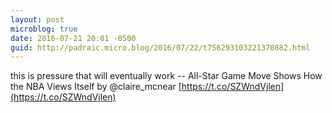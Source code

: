 ```yaml
---
layout: post
microblog: true
date: 2016-07-21 20:01 -0500
guid: http://padraic.micro.blog/2016/07/22/t756293103221370882.html
---
```

this is pressure that will eventually work -- All-Star Game Move Shows How the NBA Views Itself by @claire_mcnear [https://t.co/SZWndVjlen](https://t.co/SZWndVjlen)
